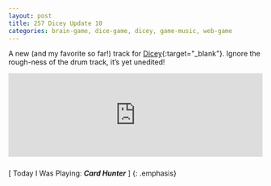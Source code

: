 ```yaml
---
layout: post
title: 257 Dicey Update 10
categories: brain-game, dice-game, dicey, game-music, web-game
---
```

A new (and my favorite so far!) track for [Dicey](http://sandcastle.co/dicey){:target="_blank"}.  Ignore the rough-ness of the drum track, it’s yet unedited!

<iframe width="100%" height="166" scrolling="no" frameborder="no" style="margin-bottom:10px;" src="https://w.soundcloud.com/player/?url=https%3A//api.soundcloud.com/tracks/224263018&amp;color=00aabb&amp;auto_play=false&amp;hide_related=false&amp;show_comments=true&amp;show_user=true&amp;show_reposts=false"></iframe>

[ Today I Was Playing: ***Card Hunter*** ]
{: .emphasis}


